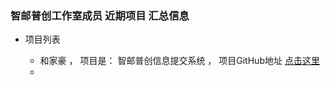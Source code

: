 ### 智邮普创工作室成员 近期项目 汇总信息


- 项目列表 
 
  - 和家豪 ， 项目是： 智邮普创信息提交系统 ， 项目GitHub地址 [点击这里](https://github.com/ZypcGroup/zypc_submit_info)
  -  
